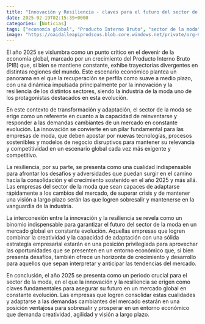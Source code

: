 ```yaml
---
title: "Innovación y Resiliencia - claves para el futuro del sector de la moda en un mercado en evolución"
date: 2025-02-19T02:15:39+0000
categories: [Noticias]
tags: ["economía global", "Producto Interno Bruto", "sector de la moda", "innovación", "resiliencia", "mercado global", "estrategia empresarial."]
image: "https://oaidalleapiprodscus.blob.core.windows.net/private/org-HKmKxpuNw3Y88lm4EBrIPq0n/user-ZwiCXOggLL8ZNNKE2g7rXFmV/img-7PLe2mSDtWxbtn5G9XV8bBO1.png?st=2025-02-19T01%3A15%3A39Z&se=2025-02-19T03%3A15%3A39Z&sp=r&sv=2024-08-04&sr=b&rscd=inline&rsct=image/png&skoid=d505667d-d6c1-4a0a-bac7-5c84a87759f8&sktid=a48cca56-e6da-484e-a814-9c849652bcb3&skt=2025-02-19T00%3A24%3A52Z&ske=2025-02-20T00%3A24%3A52Z&sks=b&skv=2024-08-04&sig=U7dZpBaX5OkxjoatduPC/MS9kV8/TeI7XpEastmMNLY%3D"
---
```


El año 2025 se vislumbra como un punto crítico en el devenir de la economía global, marcado por un crecimiento del Producto Interno Bruto (PIB) que, si bien se mantiene constante, exhibe trayectorias divergentes en distintas regiones del mundo. Este escenario económico plantea un panorama en el que la recuperación se perfila como suave a medio plazo, con una dinámica impulsada principalmente por la innovación y la resiliencia de los distintos sectores, siendo la industria de la moda uno de los protagonistas destacados en esta evolución.

En este contexto de transformación y adaptación, el sector de la moda se erige como un referente en cuanto a la capacidad de reinventarse y responder a las demandas cambiantes de un mercado en constante evolución. La innovación se convierte en un pilar fundamental para las empresas de moda, que deben apostar por nuevas tecnologías, procesos sostenibles y modelos de negocio disruptivos para mantener su relevancia y competitividad en un escenario global cada vez más exigente y competitivo.

La resiliencia, por su parte, se presenta como una cualidad indispensable para afrontar los desafíos y adversidades que puedan surgir en el camino hacia la consolidación y el crecimiento sostenido en el año 2025 y más allá. Las empresas del sector de la moda que sean capaces de adaptarse rápidamente a los cambios del mercado, de superar crisis y de mantener una visión a largo plazo serán las que logren sobresalir y mantenerse en la vanguardia de la industria.

La interconexión entre la innovación y la resiliencia se revela como un binomio indispensable para garantizar el futuro del sector de la moda en un mercado global en constante evolución. Aquellas empresas que logren combinar la creatividad y la capacidad de adaptación con una sólida estrategia empresarial estarán en una posición privilegiada para aprovechar las oportunidades que se presenten en un entorno económico que, si bien presenta desafíos, también ofrece un horizonte de crecimiento y desarrollo para aquellos que sepan interpretar y anticipar las tendencias del mercado.

En conclusión, el año 2025 se presenta como un periodo crucial para el sector de la moda, en el que la innovación y la resiliencia se erigen como claves fundamentales para asegurar su futuro en un mercado global en constante evolución. Las empresas que logren consolidar estas cualidades y adaptarse a las demandas cambiantes del mercado estarán en una posición ventajosa para sobresalir y prosperar en un entorno económico que demanda creatividad, agilidad y visión a largo plazo.
    